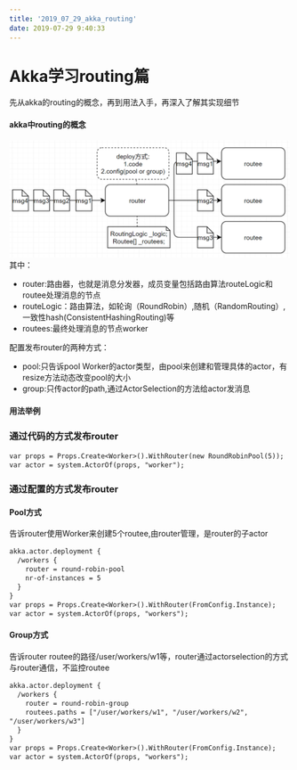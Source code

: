 ```yaml
---
title: '2019_07_29_akka_routing'
date: 2019-07-29 9:40:33
---
```

# Akka学习routing篇


先从akka的routing的概念，再到用法入手，再深入了解其实现细节
#### akka中routing的概念
![image](https://github.com/chenanxing/blog/blob/master/etakka/2019_07_29_akka_routing/akka_routing01.png?raw=true)
其中：

- router:路由器，也就是消息分发器，成员变量包括路由算法routeLogic和routee处理消息的节点
- routeLogic：路由算法，如轮询（RoundRobin）,随机（RandomRouting）,一致性hash(ConsistentHashingRouting)等
- routees:最终处理消息的节点worker

配置发布router的两种方式：
- pool:只告诉pool Worker的actor类型，由pool来创建和管理具体的actor，有resize方法动态改变pool的大小
- group:只传actor的path,通过ActorSelection的方法给actor发消息

#### 用法举例
### 通过代码的方式发布router
```
var props = Props.Create<Worker>().WithRouter(new RoundRobinPool(5));
var actor = system.ActorOf(props, "worker");
```

### 通过配置的方式发布router
#### Pool方式
告诉router使用Worker来创建5个routee,由router管理，是router的子actor
```
akka.actor.deployment {
  /workers {
    router = round-robin-pool
    nr-of-instances = 5
  }
}
var props = Props.Create<Worker>().WithRouter(FromConfig.Instance);
var actor = system.ActorOf(props, "workers");
```

#### Group方式
告诉router routee的路径/user/workers/w1等，router通过actorselection的方式与router通信，不监控routee
```
akka.actor.deployment {
  /workers {
    router = round-robin-group
    routees.paths = ["/user/workers/w1", "/user/workers/w2", "/user/workers/w3"]
  }
}
var props = Props.Create<Worker>().WithRouter(FromConfig.Instance);
var actor = system.ActorOf(props, "workers");
```